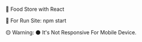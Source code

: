 🧷 Food Store with React

🧷 For Run Site: npm start

🟡 Warning:
    ⚫ It's Not Responsive For Mobile Device.
